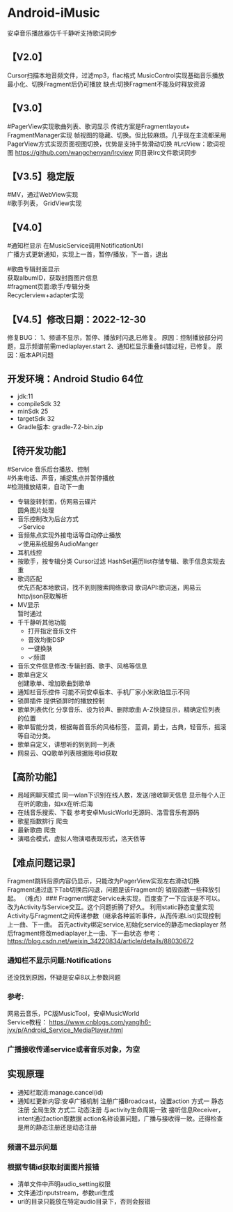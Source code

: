 # Android-iMusic
安卓音乐播放器仿千千静听支持歌词同步

## 【V2.0】  
Cursor扫描本地音频文件，过滤mp3，flac格式
MusicControl实现基础音乐播放
最小化、切换Fragment后仍可播放
缺点:切换Fragment不能及时释放资源

## 【V3.0】  
#PagerView实现歌曲列表、歌词显示 
  传统方案是Fragmentlayout+ FragmentManager实现
帧视图的隐藏、切换。但比较麻烦。几乎现在主流都采用PagerView方式实现页面视图切换，优势是支持手势滑动切换
#LrcView：歌词视图 https://github.com/wangchenyan/lrcview
  同目录lrc文件歌词同步

## 【V3.5】稳定版   
#MV，通过WebView实现  
#歌手列表， GridView实现  

## 【V4.0】 
#通知栏显示
   在MusicService调用NotificationUtil  
   广播方式更新通知，实现上一首，暂停/播放，下一首，退出  

#歌曲专辑封面显示   
   获取albumID，获取封面图片信息   
#fragment页面:歌手/专辑分类    
   Recyclerview+adapter实现    

## 【V4.5】修改日期：2022-12-30
修复BUG：
1、频谱不显示，暂停、播放时闪退,已修复。 
   原因：控制播放部分问题，显示频谱前需mediaplayer.start
2、通知栏显示重叠纠错过程，已修复。
   原因：版本API问题


## 开发环境：Android Studio 64位  
- jdk:11
- compileSdk 32
- minSdk 25
- targetSdk 32
- Gradle版本: gradle-7.2-bin.zip


## 【待开发功能】  
#Service 音乐后台播放、控制  
#外来电话、声音，捕捉焦点并暂停播放   
#检测播放结束，自动下一曲  
+ 专辑旋转封面，仿网易云碟片  
    圆角图片处理
+ 音乐控制改为后台方式  
    ✓Service
+ 音频焦点实现外接电话等自动停止播放  
    ✓使用系统服务AudioManger
+ 耳机线控  
+ 按歌手，按专辑分类
    Cursor过滤
    HashSet遍历list存储专辑、歌手信息实现去重
+ 歌词匹配  
     优先匹配本地歌词，找不到则搜索网络歌词
      歌词API:歌词迷，网易云
       http/json获取解析
+ MV显示  
   暂时通过  
+ 千千静听其他功能  
   + 打开指定音乐文件
   + 音效均衡DSP
   + 一键换肤
   + ✓频谱
+ 音乐文件信息修改:专辑封面、歌手、风格等信息
+ 歌单自定义  
    创建歌单、增加歌曲到歌单
+ 通知栏音乐控件
    可能不同安卓版本、手机厂家小米欧珀显示不同
+ 锁屏插件
     提供锁屏时的播放控制
+ 歌单列表优化
  分享音乐、设为铃声、删除歌曲
  A-Z快捷显示，精确定位列表的位置
+ 歌单智能分类，根据每首音乐的风格标签，
   蓝调，爵士，古典，轻音乐，摇滚等自动分类。
+ 歌单自定义，讲想听的到到同一列表
+ 网易云、QQ歌单列表根据账号id获取
## 【高阶功能】
+ 局域网聊天模式
    同一wlan下识别在线人数，发送/接收聊天信息
    显示每个人正在听的歌曲，如xx在听:后海 
+ 在线音乐搜索、下载
   参考安卓MusicWorld无源码、洛雪音乐有源码
+ 歌星指数排行
   爬虫
+ 最新歌曲
   爬虫
+ 演唱会模式，虚拟人物演唱表现形式，洛天依等

## 【难点问题记录】
Fragment跳转后原内容仍显示，只能改为PagerView实现左右滑动切换
Fragment通过底下Tab切换后闪退，问题是该Fragment的
销毁函数一些释放引起。
（难点）### Fragment绑定Service未实现，百度查了一下应该是不可以。改为Activity与Service交互。这个问题折腾了好久。
利用static静态变量实现Activity与Fragment之间传递参数（继承各种监听事件，从而传递List<Listeners>)实现控制上一曲、下一曲。
      首先activity绑定service,初始化service的静态mediaplayer
      然后fragment修改mediaplayer上一曲、下一曲状态
参考： https://blog.csdn.net/weixin_34220834/article/details/88030672

###  通知栏不显示问题:Notifications
  还没找到原因，怀疑是安卓8以上参数问题
### 参考:
网易云音乐，PC版MusicTool，安卓MusicWorld   
Service教程：
https://www.cnblogs.com/yanglh6-jyx/p/Android_Service_MediaPlayer.html

### 广播接收传递service或者音乐对象，为空  
##  实现原理
+ 通知栏取消:manage.cancel(id)
+ 通知栏更新内容:安卓广播机制
注册广播Broadcast，设置action
方式一 静态注册 全局生效
方式二 动态注册 与activity生命周期一致
接听信息Receiver，intent通过action取数据
action名称设置问题，广播与接收得一致。还得检查是用的静态注册还是动态注册


###  频谱不显示问题

###  根据专辑id获取封面图片报错
+ 清单文件中声明audio_setting权限
+ 文件通过inputstream，参数uri生成
+ uri的目录只能放在特定audio目录下，否则会报错
